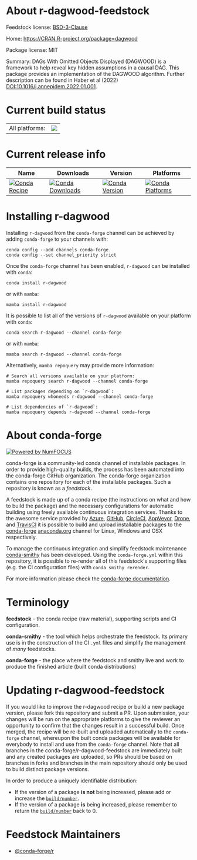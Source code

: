 About r-dagwood-feedstock
=========================

Feedstock license: [BSD-3-Clause](https://github.com/conda-forge/r-dagwood-feedstock/blob/main/LICENSE.txt)

Home: https://CRAN.R-project.org/package=dagwood

Package license: MIT

Summary: DAGs With Omitted Objects Displayed (DAGWOOD) is a framework to help reveal key hidden assumptions in a causal DAG. This package provides an implementation of the DAGWOOD algorithm. Further description can be found in Haber et al (2022) <DOI:10.1016/j.annepidem.2022.01.001>.

Current build status
====================


<table><tr><td>All platforms:</td>
    <td>
      <a href="https://dev.azure.com/conda-forge/feedstock-builds/_build/latest?definitionId=16721&branchName=main">
        <img src="https://dev.azure.com/conda-forge/feedstock-builds/_apis/build/status/r-dagwood-feedstock?branchName=main">
      </a>
    </td>
  </tr>
</table>

Current release info
====================

| Name | Downloads | Version | Platforms |
| --- | --- | --- | --- |
| [![Conda Recipe](https://img.shields.io/badge/recipe-r--dagwood-green.svg)](https://anaconda.org/conda-forge/r-dagwood) | [![Conda Downloads](https://img.shields.io/conda/dn/conda-forge/r-dagwood.svg)](https://anaconda.org/conda-forge/r-dagwood) | [![Conda Version](https://img.shields.io/conda/vn/conda-forge/r-dagwood.svg)](https://anaconda.org/conda-forge/r-dagwood) | [![Conda Platforms](https://img.shields.io/conda/pn/conda-forge/r-dagwood.svg)](https://anaconda.org/conda-forge/r-dagwood) |

Installing r-dagwood
====================

Installing `r-dagwood` from the `conda-forge` channel can be achieved by adding `conda-forge` to your channels with:

```
conda config --add channels conda-forge
conda config --set channel_priority strict
```

Once the `conda-forge` channel has been enabled, `r-dagwood` can be installed with `conda`:

```
conda install r-dagwood
```

or with `mamba`:

```
mamba install r-dagwood
```

It is possible to list all of the versions of `r-dagwood` available on your platform with `conda`:

```
conda search r-dagwood --channel conda-forge
```

or with `mamba`:

```
mamba search r-dagwood --channel conda-forge
```

Alternatively, `mamba repoquery` may provide more information:

```
# Search all versions available on your platform:
mamba repoquery search r-dagwood --channel conda-forge

# List packages depending on `r-dagwood`:
mamba repoquery whoneeds r-dagwood --channel conda-forge

# List dependencies of `r-dagwood`:
mamba repoquery depends r-dagwood --channel conda-forge
```


About conda-forge
=================

[![Powered by
NumFOCUS](https://img.shields.io/badge/powered%20by-NumFOCUS-orange.svg?style=flat&colorA=E1523D&colorB=007D8A)](https://numfocus.org)

conda-forge is a community-led conda channel of installable packages.
In order to provide high-quality builds, the process has been automated into the
conda-forge GitHub organization. The conda-forge organization contains one repository
for each of the installable packages. Such a repository is known as a *feedstock*.

A feedstock is made up of a conda recipe (the instructions on what and how to build
the package) and the necessary configurations for automatic building using freely
available continuous integration services. Thanks to the awesome service provided by
[Azure](https://azure.microsoft.com/en-us/services/devops/), [GitHub](https://github.com/),
[CircleCI](https://circleci.com/), [AppVeyor](https://www.appveyor.com/),
[Drone](https://cloud.drone.io/welcome), and [TravisCI](https://travis-ci.com/)
it is possible to build and upload installable packages to the
[conda-forge](https://anaconda.org/conda-forge) [anaconda.org](https://anaconda.org/)
channel for Linux, Windows and OSX respectively.

To manage the continuous integration and simplify feedstock maintenance
[conda-smithy](https://github.com/conda-forge/conda-smithy) has been developed.
Using the ``conda-forge.yml`` within this repository, it is possible to re-render all of
this feedstock's supporting files (e.g. the CI configuration files) with ``conda smithy rerender``.

For more information please check the [conda-forge documentation](https://conda-forge.org/docs/).

Terminology
===========

**feedstock** - the conda recipe (raw material), supporting scripts and CI configuration.

**conda-smithy** - the tool which helps orchestrate the feedstock.
                   Its primary use is in the construction of the CI ``.yml`` files
                   and simplify the management of *many* feedstocks.

**conda-forge** - the place where the feedstock and smithy live and work to
                  produce the finished article (built conda distributions)


Updating r-dagwood-feedstock
============================

If you would like to improve the r-dagwood recipe or build a new
package version, please fork this repository and submit a PR. Upon submission,
your changes will be run on the appropriate platforms to give the reviewer an
opportunity to confirm that the changes result in a successful build. Once
merged, the recipe will be re-built and uploaded automatically to the
`conda-forge` channel, whereupon the built conda packages will be available for
everybody to install and use from the `conda-forge` channel.
Note that all branches in the conda-forge/r-dagwood-feedstock are
immediately built and any created packages are uploaded, so PRs should be based
on branches in forks and branches in the main repository should only be used to
build distinct package versions.

In order to produce a uniquely identifiable distribution:
 * If the version of a package **is not** being increased, please add or increase
   the [``build/number``](https://docs.conda.io/projects/conda-build/en/latest/resources/define-metadata.html#build-number-and-string).
 * If the version of a package **is** being increased, please remember to return
   the [``build/number``](https://docs.conda.io/projects/conda-build/en/latest/resources/define-metadata.html#build-number-and-string)
   back to 0.

Feedstock Maintainers
=====================

* [@conda-forge/r](https://github.com/orgs/conda-forge/teams/r/)

